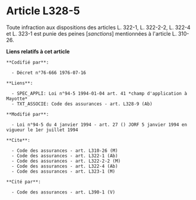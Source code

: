# Article L328-5

Toute infraction aux dispositions des articles L. 322-1, L. 322-2-2, L. 322-4 et L. 323-1 est punie des peines [*sanctions*]
mentionnées à l'article L. 310-26.

**Liens relatifs à cet article**

	**Codifié par**:

	  - Décret n°76-666 1976-07-16

	**Liens**:

	  - SPEC_APPLI: Loi n°94-5 1994-01-04 art. 41 *champ d'application à Mayotte*
	  - TXT_ASSOCIE: Code des assurances - art. L328-9 (Ab)

	**Modifié par**:

	  - Loi n°94-5 du 4 janvier 1994 - art. 27 () JORF 5 janvier 1994 en vigueur le 1er juillet 1994

	**Cite**:

	  - Code des assurances - art. L310-26 (M)
	  - Code des assurances - art. L322-1 (Ab)
	  - Code des assurances - art. L322-2-2 (M)
	  - Code des assurances - art. L322-4 (Ab)
	  - Code des assurances - art. L323-1 (M)

	**Cité par**:

	  - Code des assurances - art. L390-1 (V)
